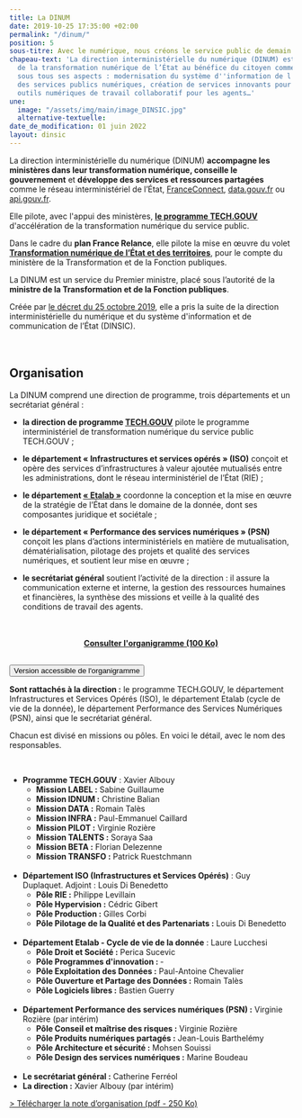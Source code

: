 ```yaml
---
title: La DINUM
date: 2019-10-25 17:35:00 +02:00
permalink: "/dinum/"
position: 5
sous-titre: Avec le numérique, nous créons le service public de demain
chapeau-text: 'La direction interministérielle du numérique (DINUM) est en charge
  de la transformation numérique de l’État au bénéfice du citoyen comme de l''agent,
  sous tous ses aspects : modernisation du système d''information de l''État, qualité
  des services publics numériques, création de services innovants pour les citoyens,
  outils numériques de travail collaboratif pour les agents…'
une:
  image: "/assets/img/main/image_DINSIC.jpg"
  alternative-textuelle: 
date_de_modification: 01 juin 2022
layout: dinsic
---
```


La direction interministérielle du numérique (DINUM) **accompagne les ministères dans leur transformation numérique, conseille le gouvernement** et **développe des services et ressources partagées** comme le réseau interministériel de l’État, [FranceConnect](https://franceconnect.gouv.fr), [data.gouv.fr](https://www.data.gouv.fr) ou [api.gouv.fr](https://api.gouv.fr).

Elle pilote, avec l'appui des ministères, **[le programme TECH.GOUV](/publications/tech-gouv-strategie-et-feuille-de-route-2019-2021/)** d'accélération de la transformation numérique du service public.

Dans le cadre du **plan France Relance**, elle pilote la mise en œuvre du volet **[Transformation numérique de l’État et des territoires](https://france-relance.transformation.gouv.fr/ "Transformation numérique de l’État et des territoires - Lien externe")**, pour le compte du ministère de la Transformation et de la Fonction publiques.

La DINUM est un service du Premier ministre, placé sous l’autorité de la **ministre de la Transformation et de la Fonction publiques**.

Créée par [le décret du 25 octobre 2019](https://www.legifrance.gouv.fr/affichTexte.do?cidTexte=JORFTEXT000039281619 "Le décret du 25 octobre 2019 - Lien externe"), elle a pris la suite de la direction interministérielle du numérique et du système d'information et de communication de l’État (DINSIC).
<br>
<br>
<br>

## **Organisation**

La DINUM comprend une direction de programme, trois départements et un secrétariat général :

* **la direction de programme [TECH.GOUV](/publications/tech-gouv-strategie-et-feuille-de-route-2019-2021/)** pilote le programme interministériel de transformation numérique du service public TECH.GOUV ;

* **le département « Infrastructures et services opérés » (ISO)** conçoit et opère des services d’infrastructures à valeur ajoutée mutualisés entre les administrations, dont le réseau interministériel de l’État (RIE) ;

* **le département [« Etalab »](https://www.etalab.gouv.fr/ "Etalab - Lien externe")** coordonne la conception et la mise en œuvre de la stratégie de l’État dans le domaine de la donnée, dont ses composantes juridique et sociétale ;

* **le département « Performance des services numériques » (PSN)** conçoit les plans d’actions interministériels en matière de mutualisation, dématérialisation, pilotage des projets et qualité des services numériques, et soutient leur mise en œuvre ;

* **le secrétariat général** soutient l’activité de la direction : il assure la communication externe et interne, la gestion des ressources humaines et financières, la synthèse des missions et veille à la qualité des conditions de travail des agents.
<br>
<br>

<div align="center" style="margin-bottom: 30px"><a href="/uploads/Organigramme_DINUM-99a336.PDF" class="button"><b>Consulter l'organigramme (100 Ko)</b></a></div>

<script>
function myFunction(id) {
  let x = document.getElementById(id);
  let button = document.getElementById("accordion-button");

  if (x.className.indexOf("show") == -1) {
    x.className += " show";
    button.className += " is-active"
  } else {
    x.className = x.className.replace(" show", "");
    button.className = button.className.replace(" is-active", "");
  }
}
</script>

<div class="margin-bottom-3 accordion no-bullet" data-allow-all-closed="true">
<div class="accordion-item">
<button onclick="myFunction('organigramme')" id="accordion-button" class="accordion-title" aria-controls="organigramme" aria-expanded="false">Version accessible de l'organigramme</button>
<div class="accordion-content" id="organigramme">
<p><b>Sont rattachés à la direction&nbsp;:</b> le programme TECH.GOUV, le département Infrastructures et Services Opérés (ISO), le département Etalab (cycle de vie de la donnée), le département Performance des Services Numériques (PSN), ainsi que le secrétariat général.</p>
<p>Chacun est divisé en missions ou pôles. En voici le détail, avec le nom des responsables.</p>
<br>
<ul><li><b>Programme TECH.GOUV</b>&nbsp;: Xavier Albouy
  <ul>
    <li><b>Mission LABEL&nbsp;:</b> Sabine Guillaume</li>
    <li><b>Mission IDNUM&nbsp;:</b> Christine Balian</li>
    <li><b>Mission DATA&nbsp;:</b> Romain Talès</li>
    <li><b>Mission INFRA&nbsp;:</b> Paul-Emmanuel Caillard</li>
    <li><b>Mission PILOT&nbsp;:</b> Virginie Rozière</li>
    <li><b>Mission TALENTS&nbsp;:</b> Soraya Saa</li>
    <li><b>Mission BETA&nbsp;:</b> Florian Delezenne</li>
    <li><b>Mission TRANSFO&nbsp;:</b> Patrick Ruestchmann</li>
  </ul><br></li>

<li><b>Département ISO (Infrastructures et Services Opérés)</b>&nbsp;: Guy Duplaquet. Adjoint&nbsp;: Louis Di Benedetto
  <ul>
    <li><b>Pôle RIE&nbsp;:</b> Philippe Levillain</li>
    <li><b>Pôle Hypervision&nbsp;:</b> Cédric Gibert</li>
    <li><b>Pôle Production&nbsp;:</b> Gilles Corbi</li>
    <li><b>Pôle Pilotage de la Qualité et des Partenariats&nbsp;:</b> Louis Di Benedetto</li>
  </ul><br></li>

<li><b>Département Etalab - Cycle de vie de la donnée</b>&nbsp;: Laure Lucchesi
  <ul>
    <li><b>Pôle Droit et Société&nbsp;:</b> Perica Sucevic</li>
    <li><b>Pôle Programmes d'innovation&nbsp;: </b> -</li>
    <li><b>Pôle Exploitation des Données&nbsp;:</b> Paul-Antoine Chevalier</li>
    <li><b>Pôle Ouverture et Partage des Données&nbsp;:</b> Romain Talès</li>
    <li><b>Pôle Logiciels libres&nbsp;:</b> Bastien Guerry</li>
  </ul><br></li>

<li><b>Département Performance des services numériques (PSN)&nbsp;:</b> Virginie Rozière (par intérim)
  <ul>
    <li><b>Pôle Conseil et maîtrise des risques&nbsp;:</b> Virginie Rozière</li>
    <li><b>Pôle Produits numériques partagés&nbsp;:</b> Jean-Louis Barthelémy</li>
    <li><b>Pôle Architecture et sécurité&nbsp;:</b> Mohsen Souissi</li>
    <li><b>Pôle Design des services numériques&nbsp;:</b> Marine Boudeau</li>
  </ul><br></li>

<li><b>Le secrétariat général&nbsp;:</b> Catherine Ferréol</li>
<li><b>La direction :</b> Xavier Albouy (par intérim)</li>
</ul>
</div>
</div>
</div>


[> Télécharger la note d’organisation (pdf - 250 Ko)](/uploads/note_organisation_DINUM_20200301-d030a7.pdf)

